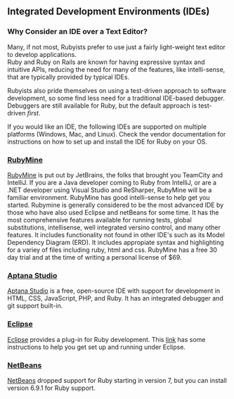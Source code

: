 ##  Integrated Development Environments (IDEs)

### Why Consider an IDE over a Text Editor?

Many, if not most, Rubyists prefer to use just a fairly light-weight text editor to develop applications.  
Ruby and Ruby on Rails are known for having expressive syntax and intuitive APIs, reducing 
the need for many of the features, like intelli-sense, that are typically provided by typical IDEs.

Rubyists also pride themselves on using a test-driven approach to software
development, so some find less need for a traditional IDE-based
debugger.  Debuggers are still available for Ruby, but the default approach is
test-driven _first_.

If you would like an IDE, the following IDEs are supported on multiple
platforms (Windows, Mac, and Linux). Check the vendor documentation for
instructions on how to set up and install the IDE for Ruby on your OS.

### [RubyMine](http://www.jetbrains.com/ruby/)
[RubyMine](http://www.jetbrains.com/ruby/) is put out by JetBrains, the folks
that brought you TeamCity and IntelliJ.  If you are a Java developer coming to
Ruby from IntelliJ, or are a .NET developer using Visual Studio and ReSharper,
RubyMine will be a familiar environment.  RubyMine has good intelli-sense to
help get you started.  Rubymine is generally considered to be the most advanced IDE by those who have also used Eclipse and netBeans for some time.  It has the most comprehensive features available for running tests, global substitutions, intellisense, well integrated versino control, and many other features.  It includes functionality not found in other IDE's such as its Model Dependency Diagram (ERD).  It includes appropiate syntax and highlighting for a variey of files including ruby, html and css.
RubyMine has a free 30 day trial and at the time of writing a personal license of $69.

### [Aptana Studio](http://aptana.com/products/studio3)
[Aptana Studio](http://aptana.com/products/studio3) is a free, open-source IDE with support for development in HTML,
CSS, JavaScript, PHP, and Ruby.  It has an integrated debugger and git support built-in.

### [Eclipse](http://www.eclipse.org/)
[Eclipse](http://www.eclipse.org/) provides a plug-in for Ruby development. This
[link](http://mhreviews.wordpress.com/2011/04/17/april-17-2011-start-using-eclipse-to-develop-ruby-programs/)
has some instructions to help you get set up and running under Eclipse.


### [NetBeans](http://wiki.netbeans.org/RubySupport)
[NetBeans](http://wiki.netbeans.org/RubySupport) dropped support for Ruby
starting in version 7, but you can install version 6.9.1 for Ruby support.
